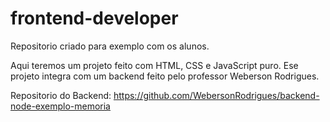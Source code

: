 # frontend-developer

Repositorio criado para exemplo com os alunos.

Aqui teremos um projeto feito com HTML, CSS e JavaScript puro.
Ese projeto integra com um backend feito pelo professor Weberson Rodrigues.

Repositorio do Backend: https://github.com/WebersonRodrigues/backend-node-exemplo-memoria


